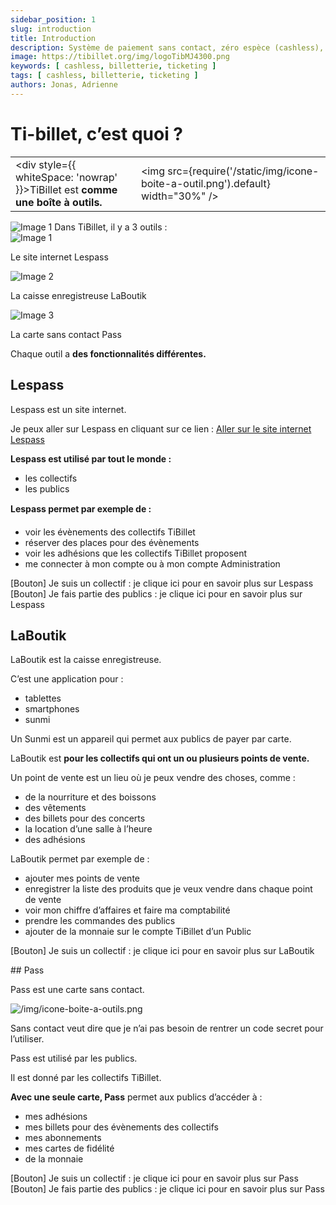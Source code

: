 ```yaml
---
sidebar_position: 1
slug: introduction
title: Introduction
description: Système de paiement sans contact, zéro espèce (cashless), de gestion d'évènement, de gestion de salle de restauration, d'engagement associatif et d'achat de billets en ligne … mais pas uniquement !
image: https://tibillet.org/img/logoTibMJ4300.png
keywords: [ cashless, billetterie, ticketing ]
tags: [ cashless, billetterie, ticketing ]
authors: Jonas, Adrienne
---
```


#  Ti-billet, c’est quoi ?


|                                                 |                              |
|-------------------------------------------------|------------------------------|
| <div style={{ whiteSpace: 'nowrap' }}>TiBillet est <strong>comme une boîte à outils.</strong></div> | <img src={require('/static/img/icone-boite-a-outil.png').default} width="30%" /> |




<img src="/static/img/icone-boite-a-outils.png" class="img-fluid mb-3" alt="Image 1"/>
Dans TiBillet, il y a 3 outils :

<section class="row text-center gap-3">
      <div class="col-md-4">
        <img src="/img/icone-lespass.png" class="img-fluid mb-3" alt="Image 1"/>
        <p>Le site internet Lespass</p>
      </div>
      <div class="col-md-4">
        <img src="/img/icone-laboutik.png" class="img-fluid mb-3" alt="Image 2"/>
        <p>La caisse enregistreuse LaBoutik</p>
      </div>
      <div class="col-md-4">
        <img src="/img/icone-carte pass.png" class="img-fluid mb-3" alt="Image 3"/>
        <p>La carte sans contact Pass</p>
      </div>
    </section>
		
Chaque outil a **des fonctionnalités différentes.**

## Lespass

Lespass est un site internet.

Je peux aller sur Lespass en cliquant sur ce lien : [Aller sur le site internet Lespass](URL)

**Lespass est utilisé par tout le monde :**
- les collectifs
- les publics

**Lespass permet par exemple de :**

- voir les évènements des collectifs TiBillet
- réserver des places pour des évènements
- voir les adhésions que les collectifs TiBillet proposent
- me connecter à mon compte ou à mon compte Administration

[Bouton] Je suis un collectif : je clique ici pour en savoir plus sur Lespass
[Bouton] Je fais partie des publics : je clique ici pour en savoir plus sur Lespass

## LaBoutik

LaBoutik est la caisse enregistreuse.

C’est une application pour : 

- tablettes
- smartphones
- sunmi

Un Sunmi est un appareil qui permet aux publics de payer par carte.


LaBoutik est **pour les collectifs qui ont un ou plusieurs points de vente.**


Un point de vente est un lieu où je peux vendre des choses, comme :

- de la nourriture et des boissons
- des vêtements
- des billets pour des concerts
- la location d’une salle à l’heure
- des adhésions

LaBoutik permet par exemple de :

- ajouter mes points de vente
- enregistrer la liste des produits que je veux vendre dans chaque point de vente
- voir mon chiffre d’affaires et faire ma comptabilité
- prendre les commandes des publics
- ajouter de la monnaie sur le compte TiBillet d’un Public

[Bouton] Je suis un collectif : je clique ici pour en savoir plus sur LaBoutik


## Pass

<div class="col-12">
  <p class="col-6">Pass est une carte sans contact.</p>
<img class="col-6" src="/img/icone-boite-a-outils.png" alt="/img/icone-boite-a-outils.png" />
</div>
 

Sans contact veut dire que je n’ai pas besoin de rentrer un code secret pour l’utiliser.

Pass est utilisé par les publics.

Il est donné par les collectifs TiBillet.

**Avec une seule carte, Pass** permet aux publics d’accéder à :

- mes adhésions
- mes billets pour des évènements des collectifs
- mes abonnements
- mes cartes de fidélité
- de la monnaie

[Bouton] Je suis un collectif : je clique ici pour en savoir plus sur Pass
[Bouton] Je fais partie des publics : je clique ici pour en savoir plus sur Pass
